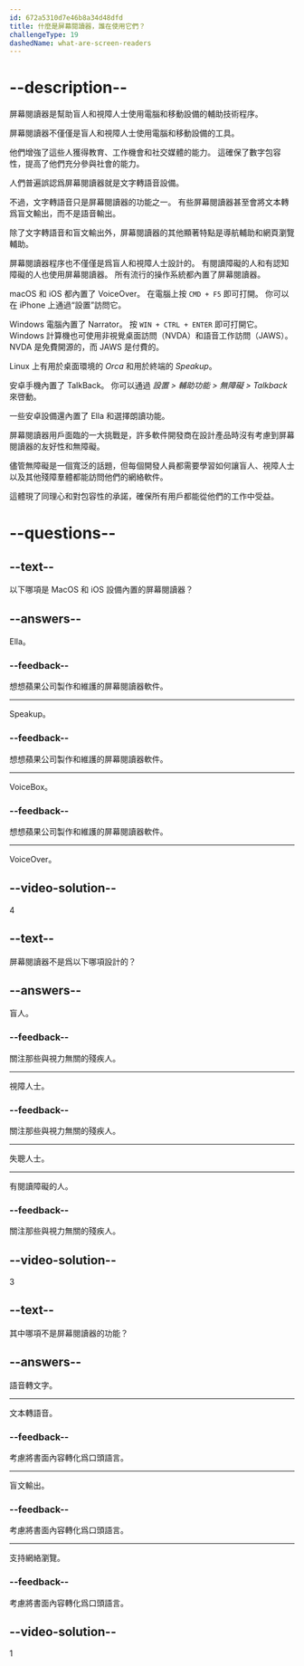 ```yaml
---
id: 672a5310d7e46b8a34d48dfd
title: 什麼是屏幕閱讀器，誰在使用它們？
challengeType: 19
dashedName: what-are-screen-readers
---
```


# --description--

屏幕閱讀器是幫助盲人和視障人士使用電腦和移動設備的輔助技術程序。

屏幕閱讀器不僅僅是盲人和視障人士使用電腦和移動設備的工具。

他們增強了這些人獲得教育、工作機會和社交媒體的能力。 這確保了數字包容性，提高了他們充分參與社會的能力。

人們普遍誤認爲屏幕閱讀器就是文字轉語音設備。

不過，文字轉語音只是屏幕閱讀器的功能之一。 有些屏幕閱讀器甚至會將文本轉爲盲文輸出，而不是語音輸出。

除了文字轉語音和盲文輸出外，屏幕閱讀器的其他顯著特點是導航輔助和網頁瀏覽輔助。

屏幕閱讀器程序也不僅僅是爲盲人和視障人士設計的。 有閱讀障礙的人和有認知障礙的人也使用屏幕閱讀器。 所有流行的操作系統都內置了屏幕閱讀器。

macOS 和 iOS 都內置了 VoiceOver。 在電腦上按 `CMD + F5` 即可打開。 你可以在 iPhone 上通過“設置”訪問它。

Windows 電腦內置了 Narrator。 按 `WIN + CTRL + ENTER` 即可打開它。 Windows 計算機也可使用非視覺桌面訪問（NVDA）和語音工作訪問（JAWS）。 NVDA 是免費開源的，而 JAWS 是付費的。

Linux 上有用於桌面環境的 _Orca_ 和用於終端的 _Speakup_。

安卓手機內置了 TalkBack。 你可以通過 _設置 > 輔助功能 > 無障礙 > Talkback_ 來啓動。

一些安卓設備還內置了 Ella 和選擇朗讀功能。

屏幕閱讀器用戶面臨的一大挑戰是，許多軟件開發商在設計產品時沒有考慮到屏幕閱讀器的友好性和無障礙。

儘管無障礙是一個寬泛的話題，但每個開發人員都需要學習如何讓盲人、視障人士以及其他殘障羣體都能訪問他們的網絡軟件。

這體現了同理心和對包容性的承諾，確保所有用戶都能從他們的工作中受益。

# --questions--

## --text--

以下哪項是 MacOS 和 iOS 設備內置的屏幕閱讀器？

## --answers--

Ella。

### --feedback--

想想蘋果公司製作和維護的屏幕閱讀器軟件。

---

Speakup。

### --feedback--

想想蘋果公司製作和維護的屏幕閱讀器軟件。

---

VoiceBox。

### --feedback--

想想蘋果公司製作和維護的屏幕閱讀器軟件。

---

VoiceOver。

## --video-solution--

4

## --text--

屏幕閱讀器不是爲以下哪項設計的？

## --answers--

盲人。

### --feedback--

關注那些與視力無關的殘疾人。

---

視障人士。

### --feedback--

關注那些與視力無關的殘疾人。

---

失聰人士。

---

有閱讀障礙的人。

### --feedback--

關注那些與視力無關的殘疾人。

## --video-solution--

3

## --text--

其中哪項不是屏幕閱讀器的功能？

## --answers--

語音轉文字。

---

文本轉語音。

### --feedback--

考慮將書面內容轉化爲口頭語言。

---

盲文輸出。

### --feedback--

考慮將書面內容轉化爲口頭語言。

---

支持網絡瀏覽。

### --feedback--

考慮將書面內容轉化爲口頭語言。

## --video-solution--

1
